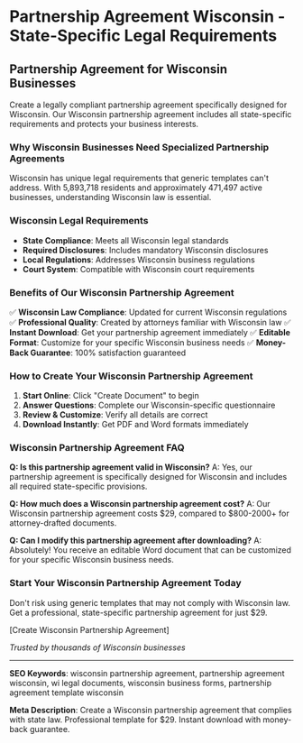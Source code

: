 # Partnership Agreement Wisconsin - State-Specific Legal Requirements

## Partnership Agreement for Wisconsin Businesses

Create a legally compliant partnership agreement specifically designed for Wisconsin. Our Wisconsin partnership agreement includes all state-specific requirements and protects your business interests.

### Why Wisconsin Businesses Need Specialized Partnership Agreements

Wisconsin has unique legal requirements that generic templates can't address. With 5,893,718 residents and approximately 471,497 active businesses, understanding Wisconsin law is essential.

### Wisconsin Legal Requirements

- **State Compliance**: Meets all Wisconsin legal standards
- **Required Disclosures**: Includes mandatory Wisconsin disclosures
- **Local Regulations**: Addresses Wisconsin business regulations
- **Court System**: Compatible with Wisconsin court requirements

### Benefits of Our Wisconsin Partnership Agreement

✅ **Wisconsin Law Compliance**: Updated for current Wisconsin regulations
✅ **Professional Quality**: Created by attorneys familiar with Wisconsin law
✅ **Instant Download**: Get your partnership agreement immediately
✅ **Editable Format**: Customize for your specific Wisconsin business needs
✅ **Money-Back Guarantee**: 100% satisfaction guaranteed

### How to Create Your Wisconsin Partnership Agreement

1. **Start Online**: Click "Create Document" to begin
2. **Answer Questions**: Complete our Wisconsin-specific questionnaire
3. **Review & Customize**: Verify all details are correct
4. **Download Instantly**: Get PDF and Word formats immediately

### Wisconsin Partnership Agreement FAQ

**Q: Is this partnership agreement valid in Wisconsin?**
A: Yes, our partnership agreement is specifically designed for Wisconsin and includes all required state-specific provisions.

**Q: How much does a Wisconsin partnership agreement cost?**
A: Our Wisconsin partnership agreement costs $29, compared to $800-2000+ for attorney-drafted documents.

**Q: Can I modify this partnership agreement after downloading?**
A: Absolutely! You receive an editable Word document that can be customized for your specific Wisconsin business needs.

### Start Your Wisconsin Partnership Agreement Today

Don't risk using generic templates that may not comply with Wisconsin law. Get a professional, state-specific partnership agreement for just $29.

[Create Wisconsin Partnership Agreement]

*Trusted by thousands of Wisconsin businesses*

---

**SEO Keywords**: wisconsin partnership agreement, partnership agreement wisconsin, wi legal documents, wisconsin business forms, partnership agreement template wisconsin

**Meta Description**: Create a Wisconsin partnership agreement that complies with state law. Professional template for $29. Instant download with money-back guarantee.
